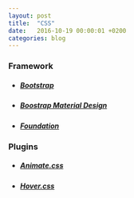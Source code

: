 ```yaml
---
layout: post
title:  "CSS"
date:   2016-10-19 00:00:01 +0200
categories: blog
---
```


### **Framework**

* ##### [Bootstrap][link-bootstrap]

* ##### [Boostrap Material Design][link-bootstrap-material-design]

* ##### [Foundation][link-foundation]

### **Plugins**

* ##### [Animate.css][link-animate]

* ##### [Hover.css][link-hover]

[link-bootstrap]: http://getbootstrap.com/
[link-bootstrap-material-design]: http://fezvrasta.github.io/bootstrap-material-design/#about
[link-foundation]: http://foundation.zurb.com/
[link-animate]: https://daneden.github.io/animate.css/
[link-hover]: http://ianlunn.github.io/Hover/
